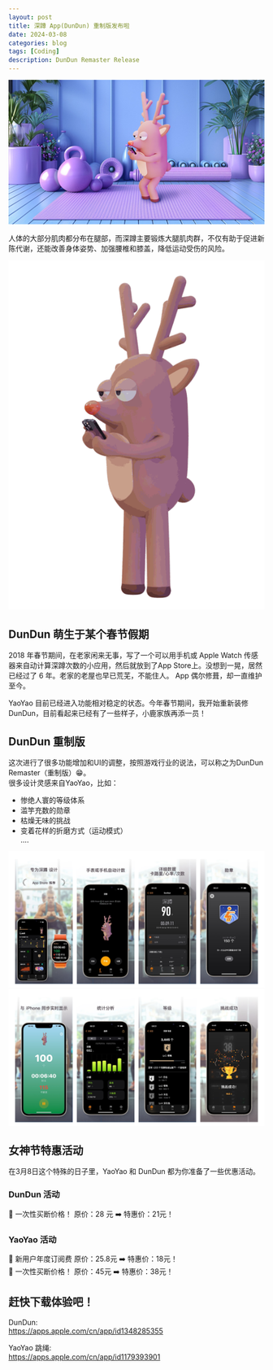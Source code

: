 ```yaml
---
layout: post
title: 深蹲 App(DunDun) 重制版发布啦
date: 2024-03-08
categories: blog
tags: [Coding]
description: DunDun Remaster Release
---
```


![Banner](/img/post/240308/dundun_banner.jpg)

人体的大部分肌肉都分布在腿部，而深蹲主要锻炼大腿肌肉群，不仅有助于促进新陈代谢，还能改善身体姿势、加强腰椎和膝盖，降低运动受伤的风险。

![Animation](/img/post/240308/dundun.gif)

## DunDun 萌生于某个春节假期

2018 年春节期间，在老家闲来无事，写了一个可以用手机或 Apple Watch 传感器来自动计算深蹲次数的小应用，然后就放到了App Store上。没想到一晃，居然已经过了 6 年。老家的老屋也早已荒芜，不能住人。 App 偶尔修葺，却一直维护至今。

YaoYao 目前已经进入功能相对稳定的状态。今年春节期间，我开始重新装修DunDun，目前看起来已经有了一些样子，小鹿家族再添一员！

## DunDun 重制版 
这次进行了很多功能增加和UI的调整，按照游戏行业的说法，可以称之为DunDun Remaster（重制版）😁。  
很多设计灵感来自YaoYao，比如：

- 惨绝人寰的等级体系
- 滥竽充数的勋章
- 枯燥无味的挑战
- 变着花样的折磨方式（运动模式）  
....

![Screen1](/img/post/240308/dd_scr1.jpg)
![Screen2](/img/post/240308/dd_scr2.jpg)

## 女神节特惠活动
在3月8日这个特殊的日子里，YaoYao 和 DunDun 都为你准备了一些优惠活动。

### DunDun 活动

🌟 一次性买断价格！
原价：28 元 ➡️ 特惠价：21元！

### YaoYao 活动

🌟 新用户年度订阅费
原价：25.8元 ➡️ 特惠价：18元！  
🌟 一次性买断价格！
原价：45元 ➡️ 特惠价：38元！




## 赶快下载体验吧！
DunDun:  
https://apps.apple.com/cn/app/id1348285355

YaoYao 跳绳:  
https://apps.apple.com/cn/app/id1179393901
